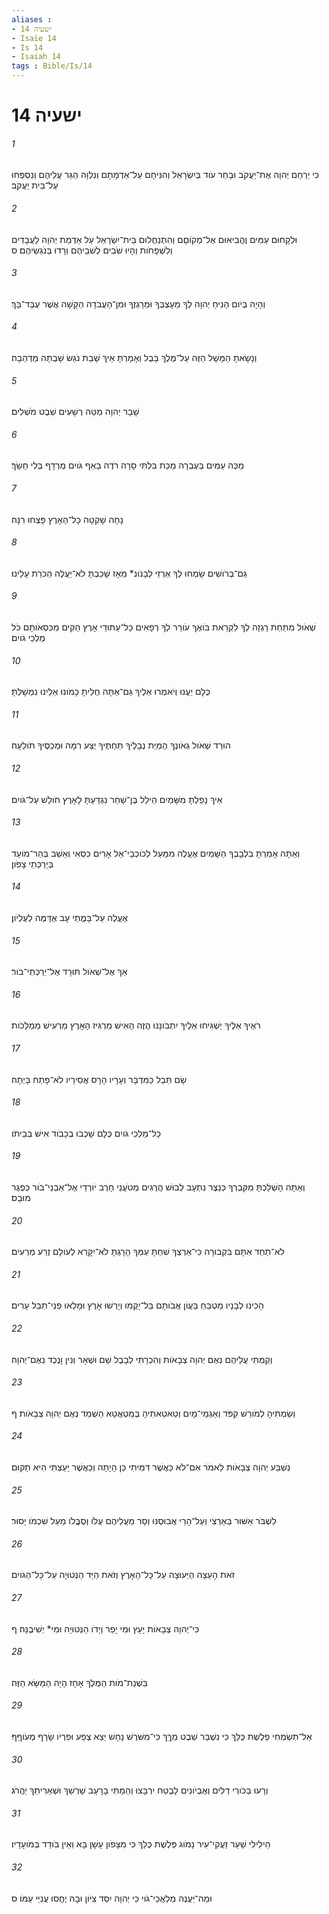 ```yaml
---
aliases : 
- ישעיה 14
- Isaïe 14
- Is 14
- Isaiah 14
tags : Bible/Is/14
---
```


# ישעיה 14

###### 1
כִּי יְרַחֵם יְהוָה אֶת־יַעֲקֹב וּבָחַר עֹוד בְּיִשְׂרָאֵל וְהִנִּיחָם עַל־אַדְמָתָם וְנִלְוָה הַגֵּר עֲלֵיהֶם וְנִסְפְּחוּ עַל־בֵּית יַעֲקֹב׃
###### 2
וּלְקָחוּם עַמִּים וֶהֱבִיאוּם אֶל־מְקֹוםָם וְהִתְנַחֲלוּם בֵּית־יִשְׂרָאֵל עַל אַדְמַת יְהוָה לַעֲבָדִים וְלִשְׁפָחֹות וְהָיוּ שֹׁבִים לְשֹׁבֵיהֶם וְרָדוּ בְּנֹגְשֵׂיהֶם׃ ס
###### 3
וְהָיָה בְּיֹום הָנִיחַ יְהוָה לְךָ מֵעָצְבְּךָ וּמֵרָגְזֶךָ וּמִן־הָעֲבֹדָה הַקָּשָׁה אֲשֶׁר עֻבַּד־בָּךְ׃
###### 4
וְנָשָׂאתָ הַמָּשָׁל הַזֶּה עַל־מֶלֶךְ בָּבֶל וְאָמָרְתָּ אֵיךְ שָׁבַת נֹגֵשׂ שָׁבְתָה מַדְהֵבָה׃
###### 5
שָׁבַר יְהוָה מַטֵּה רְשָׁעִים שֵׁבֶט מֹשְׁלִים׃
###### 6
מַכֶּה עַמִּים בְּעֶבְרָה מַכַּת בִּלְתִּי סָרָה רֹדֶה בָאַף גֹּויִם מֻרְדָּף בְּלִי חָשָׂךְ׃
###### 7
נָחָה שָׁקְטָה כָּל־הָאָרֶץ פָּצְחוּ רִנָּה׃
###### 8
גַּם־בְּרֹושִׁים שָׂמְחוּ לְךָ אַרְזֵי לְבָנֹונ* מֵאָז שָׁכַבְתָּ לֹא־יַעֲלֶה הַכֹּרֵת עָלֵינוּ׃
###### 9
שְׁאֹול מִתַּחַת רָגְזָה לְךָ לִקְרַאת בֹּואֶךָ עֹורֵר לְךָ רְפָאִים כָּל־עַתּוּדֵי אָרֶץ הֵקִים מִכִּסְאֹותָם כֹּל מַלְכֵי גֹויִם׃
###### 10
כֻּלָּם יַעֲנוּ וְיֹאמְרוּ אֵלֶיךָ גַּם־אַתָּה חֻלֵּיתָ כָמֹונוּ אֵלֵינוּ נִמְשָׁלְתָּ׃
###### 11
הוּרַד שְׁאֹול גְאֹונֶךָ הֶמְיַת נְבָלֶיךָ תַּחְתֶּיךָ יֻצַּע רִמָּה וּמְכַסֶּיךָ תֹּולֵעָה׃
###### 12
אֵיךְ נָפַלְתָּ מִשָּׁמַיִם הֵילֵל בֶּן־שָׁחַר נִגְדַּעְתָּ לָאָרֶץ חֹולֵשׁ עַל־גֹּויִם׃
###### 13
וְאַתָּה אָמַרְתָּ בִלְבָבְךָ הַשָּׁמַיִם אֶעֱלֶה מִמַּעַל לְכֹוכְבֵי־אֵל אָרִים כִּסְאִי וְאֵשֵׁב בְּהַר־מֹועֵד בְּיַרְכְּתֵי צָפֹון׃
###### 14
אֶעֱלֶה עַל־בָּמֳתֵי עָב אֶדַּמֶּה לְעֶלְיֹון׃
###### 15
אַךְ אֶל־שְׁאֹול תּוּרָד אֶל־יַרְכְּתֵי־בֹור׃
###### 16
רֹאֶיךָ אֵלֶיךָ יַשְׁגִּיחוּ אֵלֶיךָ יִתְבֹּונָנוּ הֲזֶה הָאִישׁ מַרְגִּיז הָאָרֶץ מַרְעִישׁ מַמְלָכֹות׃
###### 17
שָׂם תֵּבֵל כַּמִּדְבָּר וְעָרָיו הָרָס אֲסִירָיו לֹא־פָתַח בָּיְתָה׃
###### 18
כָּל־מַלְכֵי גֹויִם כֻּלָּם שָׁכְבוּ בְכָבֹוד אִישׁ בְּבֵיתֹו׃
###### 19
וְאַתָּה הָשְׁלַכְתָּ מִקִּבְרְךָ כְּנֵצֶר נִתְעָב לְבוּשׁ הֲרֻגִים מְטֹעֲנֵי חָרֶב יֹורְדֵי אֶל־אַבְנֵי־בֹור כְּפֶגֶר מוּבָס׃
###### 20
לֹא־תֵחַד אִתָּם בִּקְבוּרָה כִּי־אַרְצְךָ שִׁחַתָּ עַמְּךָ הָרָגְתָּ לֹא־יִקָּרֵא לְעֹולָם זֶרַע מְרֵעִים׃
###### 21
הָכִינוּ לְבָנָיו מַטְבֵּחַ בַּעֲוֹן אֲבֹותָם בַּל־יָקֻמוּ וְיָרְשׁוּ אָרֶץ וּמָלְאוּ פְנֵי־תֵבֵל עָרִים׃
###### 22
וְקַמְתִּי עֲלֵיהֶם נְאֻם יְהוָה צְבָאֹות וְהִכְרַתִּי לְבָבֶל שֵׁם וּשְׁאָר וְנִין וָנֶכֶד נְאֻם־יְהוָה׃
###### 23
וְשַׂמְתִּיהָ לְמֹורַשׁ קִפֹּד וְאַגְמֵי־מָיִם וְטֵאטֵאתִיהָ בְּמַטְאֲטֵא הַשְׁמֵד נְאֻם יְהוָה צְבָאֹות׃ ף
###### 24
נִשְׁבַּע יְהוָה צְבָאֹות לֵאמֹר אִם־לֹא כַּאֲשֶׁר דִּמִּיתִי כֵּן הָיָתָה וְכַאֲשֶׁר יָעַצְתִּי הִיא תָקוּם׃
###### 25
לִשְׁבֹּר אַשּׁוּר בְּאַרְצִי וְעַל־הָרַי אֲבוּסֶנּוּ וְסָר מֵעֲלֵיהֶם עֻלֹּו וְסֻבֳּלֹו מֵעַל שִׁכְמֹו יָסוּר׃
###### 26
זֹאת הָעֵצָה הַיְּעוּצָה עַל־כָּל־הָאָרֶץ וְזֹאת הַיָּד הַנְּטוּיָה עַל־כָּל־הַגֹּויִם׃
###### 27
כִּי־יְהוָה צְבָאֹות יָעָץ וּמִי יָפֵר וְיָדֹו הַנְּטוּיָה וּמִי* יְשִׁיבֶנָּה׃ ף
###### 28
בִּשְׁנַת־מֹות הַמֶּלֶךְ אָחָז הָיָה הַמַּשָּׂא הַזֶּה׃
###### 29
אַל־תִּשְׂמְחִי פְלֶשֶׁת כֻּלֵּךְ כִּי נִשְׁבַּר שֵׁבֶט מַךֵּךְ כִּי־מִשֹּׁרֶשׁ נָחָשׁ יֵצֵא צֶפַע וּפִרְיֹו שָׂרָף מְעֹוףֵף׃
###### 30
וְרָעוּ בְּכֹורֵי דַלִּים וְאֶבְיֹונִים לָבֶטַח יִרְבָּצוּ וְהֵמַתִּי בָרָעָב שָׁרְשֵׁךְ וּשְׁאֵרִיתֵךְ יַהֲרֹג׃
###### 31
הֵילִילִי שַׁעַר זַעֲקִי־עִיר נָמֹוג פְּלֶשֶׁת כֻּלֵּךְ כִּי מִצָּפֹון עָשָׁן בָּא וְאֵין בֹּודֵד בְּמֹועָדָיו׃
###### 32
וּמַה־יַּעֲנֶה מַלְאֲכֵי־גֹוי כִּי יְהוָה יִסַּד צִיֹּון וּבָהּ יֶחֱסוּ עֲנִיֵּי עַמֹּו׃ ס
